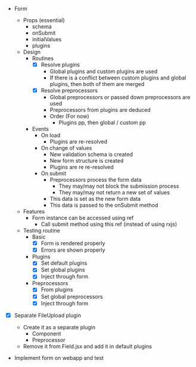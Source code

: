 - Form

  - Props (essential)
    - schema
    - onSubmit
    - initialValues
    - plugins
  - Design
    - Routines
      - [x] Resolve plugins
        - Global plugins and custom plugins are used
        - If there is a conflict between custom plugins and global plugins, then both of them are merged
      - [x] Resolve preprocessors
        - Global preprocessors or passed down preprocessors are used
        - Preprocessors from plugins are deduced
        - Order (For now)
          - Plugins pp, then global / custom pp
    - Events
      - On load
        - Plugins are re-resolved
      - On change of values
        - New validation schema is created
        - New form structure is created
        - Plugins are re re-resolved
      - On submit
        - Preprocessors process the form data
          - They may/may not block the submission process
          - They may/may not return a new set of values
        - This data is set as the new form data
        - This data is passed to the onSubmit method
  - Features
    - Form instance can be accessed using ref
      - Call submit method using this ref (instead of using rxjs)
  - Testing routine
    - Basic
      - [x] Form is rendered properly
      - [x] Errors are shown properly
    - Plugins
      - [x] Set default plugins
      - [x] Set global plugins
      - [x] Inject through form
    - Preprocessors
      - [x] From plugins
      - [x] Set global preprocessors
      - [x] Inject through form

- [x] Separate FileUpload plugin

  - Create it as a separate plugin
    - Component
    - Preprocessor
  - Remove it from Field.jsx and add it in default plugins

- Implement form on webapp and test
